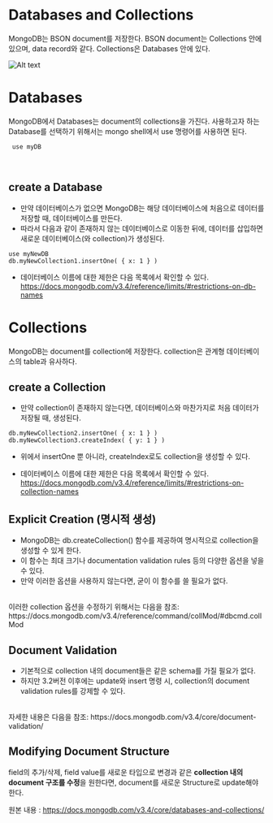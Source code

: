 Databases and Collections
==========

MongoDB는 BSON document를 저장한다.
BSON document는 Collections 안에 있으며, data record와 같다.
Collections은 Databases 안에 있다.

![Alt text](https://docs.mongodb.com/v3.4/_images/crud-annotated-collection.bakedsvg.svg)

# Databases

MongoDB에서 Databases는 document의 collections을 가진다.
사용하고자 하는 Database를 선택하기 위해서는 mongo shell에서 use 명령어를 사용하면 된다.
```
 use myDB
```
<br>

## create a Database
- 만약 데이터베이스가 없으면 MongoDB는 해당 데이터베이스에 처음으로 데이터를 저장할 때, 데이터베이스를 만든다.
- 따라서 다음과 같이 존재하지 않는 데이터베이스로 이동한 뒤에, 데이터를 삽입하면 새로운 데이터베이스(와 collection)가 생성된다.
```
use myNewDB
db.myNewCollection1.insertOne( { x: 1 } )
```

- 데이터베이스 이름에 대한 제한은 다음 목록에서 확인할 수 있다.
https://docs.mongodb.com/v3.4/reference/limits/#restrictions-on-db-names

# Collections
MongoDB는 document를 collection에 저장한다.
collection은 관계형 데이터베이스의 table과 유사하다.

## create a Collection
- 만약 collection이 존재하지 않는다면, 데이터베이스와 마찬가지로 처음 데이터가 저장될 때, 생성된다.
```
db.myNewCollection2.insertOne( { x: 1 } )
db.myNewCollection3.createIndex( { y: 1 } )
```

- 위에서 insertOne 뿐 아니라, createIndex로도 collection을 생성할 수 있다.

- 데이터베이스 이름에 대한 제한은 다음 목록에서 확인할 수 있다.
https://docs.mongodb.com/v3.4/reference/limits/#restrictions-on-collection-names

## Explicit Creation (명시적 생성)
- MongoDB는 db.createCollection() 함수를 제공하여 명시적으로 collection을 생성할 수 있게 한다.
- 이 함수는 최대 크기나 documentation validation rules 등의 다양한 옵션을 넣을 수 있다.
- 만약 이러한 옵션을 사용하지 않는다면, 굳이 이 함수를 쓸 필요가 없다.
<br>
이러한 collection 옵션을 수정하기 위해서는 다음을 참조:
https://docs.mongodb.com/v3.4/reference/command/collMod/#dbcmd.collMod

## Document Validation
- 기본적으로 collection 내의 document들은 같은 schema를 가질 필요가 없다.
- 하지만 3.2버전 이후에는 update와 insert 명령 시, collection의 document validation rules를 강제할 수 있다.
<br>
자세한 내용은 다음을 참조:
https://docs.mongodb.com/v3.4/core/document-validation/

## Modifying Document Structure
field의 추가/삭제, field value를 새로운 타입으로 변경과 같은 **collection 내의 document 구조를 수정**을 원한다면, document를 새로운 Structure로 update해야 한다.


원본 내용 : https://docs.mongodb.com/v3.4/core/databases-and-collections/
